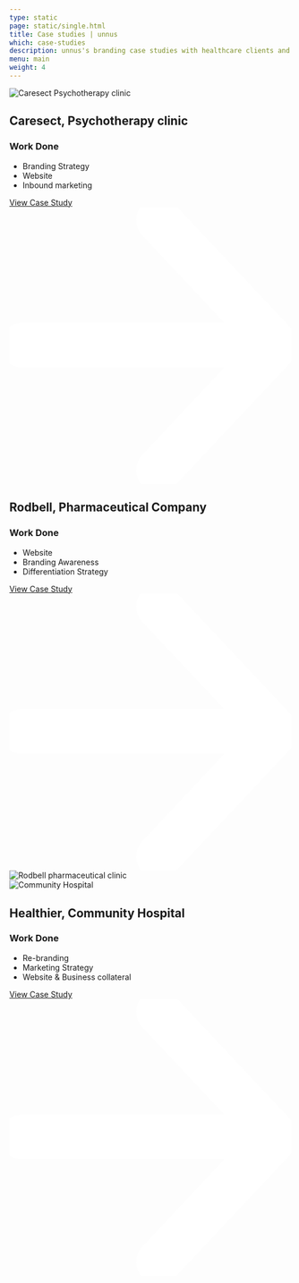 ```yaml
---
type: static
page: static/single.html
title: Case studies | unnus
which: case-studies
description: unnus's branding case studies with healthcare clients and how we helped them build authentic brands  
menu: main
weight: 4
---
```


<section class="work-section">
<div class="container">
<div class="work-holder reveal-image-container">
<div class="media-row reveal-image">
	<img class="skew"  src="/assets/images/work/caresect-thumbnail.webp" alt="Caresect Psychotherapy clinic">
</div>
<div class="text-row split-parent">
		<h2 class="client-name split-child reveal-text">Caresect, Psychotherapy clinic </h2>
		<h3 class="light-headline">Work Done</h3>
		<ul>
			<li>Branding Strategy</li>
			<li>Website</li>
			<li>Inbound marketing</li>
		</ul>
		<a href="/case-studies/caresect" class="btn-s">
			View Case Study <svg viewBox="0 0 59 58" xmlns="http://www.w3.org/2000/svg" fill-rule="evenodd" clip-rule="evenodd" stroke-linecap="round" stroke-linejoin="round" stroke-miterlimit="1.5"><g fill="none" stroke="#fff" stroke-width="9.38"><path d="M2.688 28.863h50.054M31.231 2.688l24.576 26.175-24.576 26.175"/></g></svg>
		</a>								
</div>		

</div>
<div class="work-holder reveal-image-container">
	<div class="text-row">
			<h2 class="client-name reveal-text">Rodbell, Pharmaceutical Company </h2>
			<h3 class="light-headline">Work Done</h3>
			<ul>
				<li>Website</li>
				<li>Branding Awareness</li>
				<li>Differentiation Strategy</li>
			</ul>
			<a href="/case-studies/rodbell" class="btn-s">
				View Case Study <svg viewBox="0 0 59 58" xmlns="http://www.w3.org/2000/svg" fill-rule="evenodd" clip-rule="evenodd" stroke-linecap="round" stroke-linejoin="round" stroke-miterlimit="1.5"><g fill="none" stroke="#fff" stroke-width="9.38"><path d="M2.688 28.863h50.054M31.231 2.688l24.576 26.175-24.576 26.175"/></g></svg>
			</a>															
	</div>					
	<div class="media-row reveal-image">
		<img class="skew"  src="/assets/images/work/rodbell-thumbnail.webp" alt="Rodbell pharmaceutical clinic">
	</div>					
</div>
<div class="work-holder reveal-image-container">
	<div class="media-row reveal-image">
		<img class="skew"  src="/assets/images/work/healthier-thumbnail.webp" alt="Community Hospital">
	</div>
	<div class="text-row">
			<h2 class="client-name reveal-text">Healthier, Community Hospital </h2>
			<h3 class="light-headline">Work Done</h3>
			<ul>
				<li>Re-branding</li>
				<li>Marketing Strategy</li>
				<li>Website & Business collateral</li>
			</ul>
			<a href="/case-studies/healthier" class="btn-s">
				View Case Study <svg viewBox="0 0 59 58" xmlns="http://www.w3.org/2000/svg" fill-rule="evenodd" clip-rule="evenodd" stroke-linecap="round" stroke-linejoin="round" stroke-miterlimit="1.5"><g fill="none" stroke="#fff" stroke-width="9.38"><path d="M2.688 28.863h50.054M31.231 2.688l24.576 26.175-24.576 26.175"/></g></svg>
			</a>																						
	</div>					
</div>

</div>
</section>
